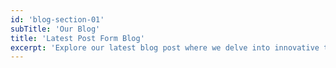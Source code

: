 ```yaml
---
id: 'blog-section-01'
subTitle: 'Our Blog'
title: 'Latest Post Form Blog'
excerpt: 'Explore our latest blog post where we delve into innovative trends reshaping the construction industry. From sustainable building practices to cutting-edge technology, discover how these developments are shaping the future of construction.'
---
```

